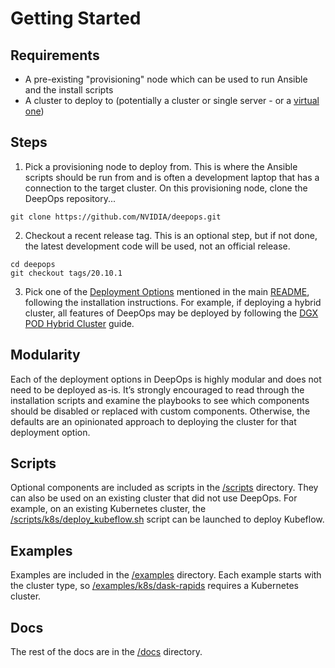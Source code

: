 Getting Started
===

## Requirements

* A pre-existing "provisioning" node which can be used to run Ansible and the install scripts
* A cluster to deploy to (potentially a cluster or single server - or a [virtual one](/virtual/README.md))

## Steps

1. Pick a provisioning node to deploy from. This is where the Ansible scripts should be run from and is often a development laptop that has a connection to the target cluster. On this provisioning node, clone the DeepOps repository...

```
git clone https://github.com/NVIDIA/deepops.git
```

2. Checkout a recent release tag. This is an optional step, but if not done, the latest development code will be used, not an official release.

```
cd deepops
git checkout tags/20.10.1
```

3. Pick one of the [Deployment Options](/README.md#deployment-options) mentioned in the main [README](/README.md), following the installation instructions. For example, if deploying a hybrid cluster, all features of DeepOps may be deployed by following the [DGX POD Hybrid Cluster](deepops/dgx-pod.md) guide.

## Modularity

Each of the deployment options in DeepOps is highly modular and does not need to be deployed as-is. It’s strongly encouraged to read through the installation scripts and examine the playbooks to see which components should be disabled or replaced with custom components. Otherwise, the defaults are an opinionated approach to deploying the cluster for that deployment option.

## Scripts

Optional components are included as scripts in the [/scripts](/scripts) directory. They can also be used on an existing cluster that did not use DeepOps. For example, on an existing Kubernetes cluster, the [/scripts/k8s/deploy_kubeflow.sh](/scripts/k8s/deploy_kubeflow.sh) script can be launched to deploy Kubeflow.

## Examples

Examples are included in the [/examples](/examples) directory. Each example starts with the cluster type, so [/examples/k8s/dask-rapids](/examples/k8s/dask-rapids) requires a Kubernetes cluster.

## Docs

The rest of the docs are in the [/docs](/docs) directory.
